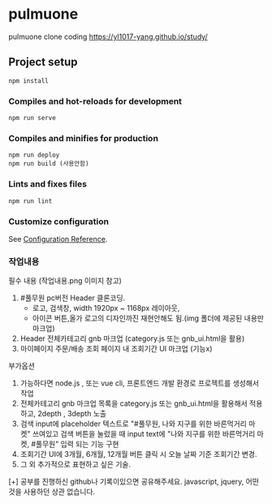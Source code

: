 # pulmuone

pulmuone clone coding
https://yl1017-yang.github.io/study/


## Project setup
```
npm install
```

### Compiles and hot-reloads for development
```
npm run serve
```

### Compiles and minifies for production
```
npm run deploy
npm run build (사용안함)
```

### Lints and fixes files
```
npm run lint
```

### Customize configuration
See [Configuration Reference](https://cli.vuejs.org/config/).

### 작업내용
필수 내용 (작업내용.png 이미지 참고)
1. #풀무원 pc버전 Header 클론코딩. 
    - 로고, 검색창, width 1920px ~ 1168px 레이아웃, 
    - 아이콘 버튼,올가 로고의 디자인까진 재현안해도 됨.(img 폴더에 제공된 내용만 마크업)
2. Header 전체카테고리 gnb 마크업 (category.js 또는 gnb_ui.html을 활용)
3. 마이페이지 주문/배송 조회 페이지 내 조회기간 UI 마크업 (기능x)

부가옵션
1. 가능하다면 node.js , 또는 vue cli, 프론트엔드 개발 환경로 프로젝트를 생성해서 작업
2. 전체카테고리 gnb 마크업 목록을 category.js 또는 gnb_ui.html을 활용해서 적용하고, 2depth , 3depth 노출
3. 검색 input에 placeholder 텍스트로 "#풀무원, 나와 지구를 위한 바른먹거리 마켓" 쓰여있고 
    검색 버튼을 눌렀을 때 input text에 "나와 지구를 위한 바른먹거리 마켓, #풀무원" 입력 되는 기능 구현
4. 조회기간 UI에 3개월, 6개월, 12개월 버튼 클릭 시 오늘 날짜 기준 조회기간 변경.
5. 그 외 추가적으로 표현하고 싶은 기술.

[+] 공부를 진행하신 github나 기록이있으면 공유해주세요.
javascript, jquery, 어떤 것을 사용하던 상관 없습니다. 
